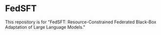 # FedSFT
This repository is for "FedSFT: Resource-Constrained Federated Black-Box Adaptation of Large Language Models."
